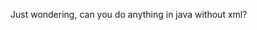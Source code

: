 <!--
id: 859568356
link: http://kevinisom.info/post/859568356/just-wondering-can-you-do-anything-in-java
slug: just-wondering-can-you-do-anything-in-java
date: Mon Jul 26 2010 15:32:57 GMT+1200 (NZST)
raw: {"blog_name":"kevinisom","id":859568356,"post_url":"http://kevinisom.info/post/859568356/just-wondering-can-you-do-anything-in-java","slug":"just-wondering-can-you-do-anything-in-java","type":"text","date":"2010-07-26 03:32:57 GMT","timestamp":1280115177,"state":"published","format":"html","reblog_key":"aysZ1EOu","tags":[],"short_url":"http://tmblr.co/Zw68YypE-Za","highlighted":[],"feed_item":"http://twitter.com/kev_nz/statuses/19524845886","from_feed_id":"650289","note_count":0,"title":null,"body":"<p>Just wondering, can you do anything in java without xml?</p>"}
publish: 2010-07-026
tags: 
title: null
-->


Just wondering, can you do anything in java without xml?


